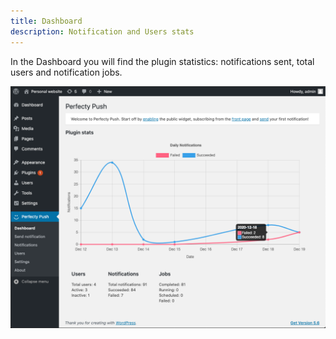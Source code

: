 ```yaml
---
title: Dashboard
description: Notification and Users stats
---
```


In the Dashboard you will find the plugin statistics: notifications sent, total users and notification jobs.

![images/dashboard.png](images/dashboard.png)
